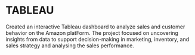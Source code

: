 # TABLEAU
Created an interactive Tableau dashboard to analyze sales and customer behavior on the Amazon platForm. The project focused on uncovering insights from  data to support decision-making in marketing, inventory, and sales strategy and analysing the sales performance.

